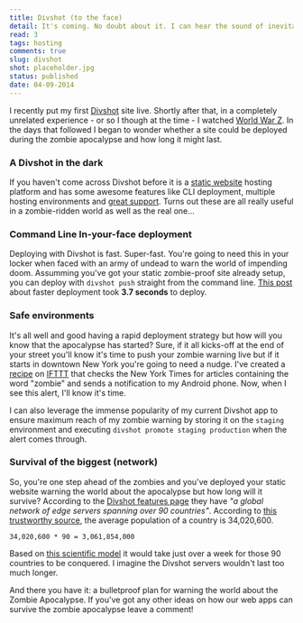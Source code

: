 ```yaml
---
title: Divshot (to the face)
detail: It's coming. No doubt about it. I can hear the sound of inevitability from here. But the real question is could you still deploy a static website during the Zombie Apocalypse?
read: 3
tags: hosting
comments: true
slug: divshot
shot: placeholder.jpg
status: published
date: 04-09-2014
---
```


I recently put my first [Divshot](http://www.divshot.com/) site live. Shortly after that, in a completely unrelated experience - or so I though at the time - I watched [World War Z](http://www.worldwarzmovie.com/). In the days that followed I began to wonder whether a site could be deployed during the zombie apocalypse and how long it might last.

### A Divshot in the dark

If you haven't come across Divshot before it is a [static website](http://www.staticapps.org/) hosting platform and has some awesome features like CLI deployment, multiple hosting environments and [great support](https://twitter.com/divshot/status/495491565368795138). Turns out these are all really useful in a zombie-ridden world as well as the real one...

### Command Line In-your-face deployment

Deploying with Divshot is fast. Super-fast. You're going to need this in your locker when faced with an army of undead to warn the world of impending doom. Assumming you've got your static zombie-proof site already setup, you can deploy with `divshot push` straight from the command line. [This post](http://www.divshot.com/blog/product-updates/faster-deploys/) about faster deployment took **3.7 seconds** to deploy.

### Safe environments

It's all well and good having a rapid deployment strategy but how will you know that the apocalypse has started? Sure, if it all kicks-off at the end of your street you'll know it's time to push your zombie warning live but if it starts in downtown New York you're going to need a nudge. I've created a [recipe](https://ifttt.com/recipes/201061-zombie-alert) on [IFTTT](http://ift.tt/) that checks the New York Times for articles containing the word "zombie" and sends a notification to my Android phone. Now, when I see this alert, I'll know it's time.

I can also leverage the immense popularity of my current Divshot app to ensure maximum reach of my zombie warning by storing it on the `staging` environment and executing `divshot promote staging production` when the alert comes through.

### Survival of the biggest (network)

So, you're one step ahead of the zombies and you've deployed your static website warning the world about the apocalypse but how long will it survive? According to the [Divshot features page](http://www.divshot.com/features) they have *"a global network of edge servers spanning over 90 countries"*. According to [this trustworthy source](http://geography.about.com/od/lists/a/averagecountry.htm), the average population of a country is 34,020,600.

`34,020,600 * 90 = 3,061,854,000`

Based on [this scientific model](http://www.empireonline.com/features/world-war-z-science) it would take just over a week for those 90 countries to be conquered. I imagine the Divshot servers wouldn't last too much longer.

And there you have it: a bulletproof plan for warning the world about the Zombie Apocalypse. If you've got any other ideas on how our web apps can survive the zombie apocalypse leave a comment!

